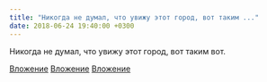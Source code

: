 ```yaml
---
title: "Никогда не думал, что увижу этот город, вот таким ..."
date: 2018-06-24 19:40:00 +0300
---
```


Никогда не думал, что увижу этот город, вот таким вот.


[Вложение](/assets/vk_photos/1/_qb79tMn_Ao.jpg)
[Вложение](/assets/vk_photos/1/IyNlZ25GUyM.jpg)
[Вложение](/assets/vk_photos/1/1zI7J4YDEMc.jpg)
